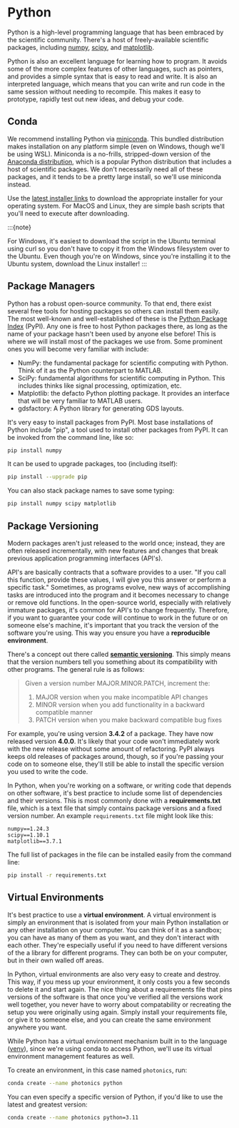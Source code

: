 # Python

Python is a high-level programming language that has been embraced by the
scientific community. There's a host of freely-available scientific packages,
including [numpy](https://numpy.org/), [scipy](https://www.scipy.org/), and
[matplotlib](https://matplotlib.org/).

Python is also an excellent language for learning how to program. It avoids
some of the more complex features of other languages, such as pointers, and
provides a simple syntax that is easy to read and write. It is also an
interpreted language, which means that you can write and run code in the same
session without needing to recompile. This makes it easy to prototype, rapidly
test out new ideas, and debug your code.

## Conda

We recommend installing Python via
[miniconda](https://docs.conda.io/en/latest/miniconda.html). This bundled
distribution makes installation on any platform simple (even on Windows, though
we'll be using WSL). Miniconda is a no-frills, stripped-down version of the 
[Anaconda distribution](https://www.anaconda.com/products/distribution), which
is a popular Python distribution that includes a host of scientific packages.
We don't necessarily need all of these packages, and it tends to be a pretty
large install, so we'll use miniconda instead.

Use the [latest installer
links](https://docs.conda.io/en/latest/miniconda.html#latest-miniconda-installer-links)
to download the appropriate installer for your operating system. For MacOS and
Linux, they are simple bash scripts that you'll need to execute after
downloading. 

:::{note} 

For Windows, it's easiest to download the script in the Ubuntu terminal using
curl so you don't have to copy it from the Windows filesystem over to the
Ubuntu. Even though you're on Windows, since you're installing it to the Ubuntu
system, download the Linux installer! 
:::

## Package Managers

Python has a robust open-source community. To that end, there exist several
free tools for hosting packages so others can install them easily. The most
well-known and well-established of these is the [Python Package
Index](https://pypi.org/) (PyPI). Any one is free to host Python packages there,
as long as the name of your package hasn't been used by anyone else before!
This is where we will install most of the packages we use from. Some prominent
ones you will become very familiar with include:

* NumPy: the fundamental package for scientific computing with Python. Think of
    it as the Python counterpart to MATLAB.
* SciPy: fundamental algorithms for scientific computing in Python. This includes
    thinks like signal processing, optimization, etc.
* Matplotlib: the defacto Python plotting package. It provides an interface
    that will be very familiar to MATLAB users.
* gdsfactory: A Python library for generating GDS layouts.

It's very easy to install packages from PyPI. Most base installations of Python
include "pip", a tool used to install other packages from PyPI. It can be
invoked from the command line, like so:

```bash
pip install numpy
```

It can be used to upgrade packages, too (including itself):

```bash
pip install --upgrade pip
```

You can also stack package names to save some typing:

```bash
pip install numpy scipy matplotlib
```

## Package Versioning

Modern packages aren't just released to the world once; instead, they are often
released incrementally, with new features and changes that break previous 
application programming interfaces (API's).

API's are basically contracts that a software provides to a user. "If you call
this function, provide these values, I will give you this answer or perform a
specific task." Sometimes, as programs evolve, new ways of accomplishing tasks
are introduced into the program and it becomes necessary to change or remove
old functions. In the open-source world, especially with relatively immature
packages, it's common for API's to change frequently. Therefore, if you want
to guarantee your code will continue to work in the future or on someone else's
machine, it's important that you track the version of the software you're
using. This way you ensure you have a **reproducible environment**.

There's a concept out there called [**semantic
versioning**](https://semver.org/). This simply means that the version numbers
tell you something about its compatibility with other programs. The general
rule is as follows:

> Given a version number MAJOR.MINOR.PATCH, increment the:
> 
> 1. MAJOR version when you make incompatible API changes
> 2. MINOR version when you add functionality in a backward compatible manner
> 3. PATCH version when you make backward compatible bug fixes

For example, you're using version **3.4.2** of a package. They have now
released version **4.0.0**. It's likely that your code won't immediately work
with the new release without some amount of refactoring. PyPI always keeps 
old releases of packages around, though, so if you're passing your code on to
someone else, they'll still be able to install the specific version you used
to write the code.

In Python, when you're working on a software, or writing code that depends on
other software, it's best practice to include some list of dependencies and 
their versions. This is most commonly done with a **requirements.txt** file, 
which is a text file that simply contains package versions and a fixed
version number. An example ``requirements.txt`` file might look like this:

```
numpy==1.24.3
scipy==1.10.1
matplotlib==3.7.1
```

The full list of packages in the file can be installed easily from the command
line:

```bash
pip install -r requirements.txt
```

## Virtual Environments

It's best practice to use a **virtual environment**. A virtual environment is
simply an environment that is isolated from your main Python installation 
or any other installation on your computer. You can think of it as a sandbox;
you can have as many of them as you want, and they don't interact with each 
other. They're especially useful if you need to have different versions of 
the a library for different programs.
They can both be on your computer, but in their own walled off areas.

In Python, virtual environments are also very easy to create and destroy.
This way, if you mess up your environment, it only costs you a few seconds to
delete it and start again. The nice thing about a requirements file that pins
versions of the software is that once you've verified all the versions work
well together, you never have to worry about compatability or recreating the
setup you were originally using again. Simply install your requirements file,
or give it to someone else, and you can create the same environment anywhere
you want.

While Python has a virtual environment mechanism built in to the language 
([venv](https://docs.python.org/3/library/venv.html)), since we're using 
conda to access Python, we'll use its virtual environment management features
as well.

To create an environment, in this case named ``photonics``, run:

```bash
conda create --name photonics python
```

You can even specify a specific version of Python, if you'd like to use the
latest and greatest version:

```bash
conda create --name photonics python=3.11
```
